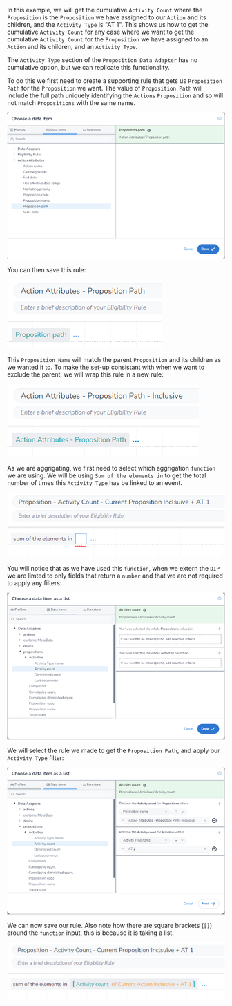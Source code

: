 In this example, we will get the cumulative `Activity Count` where the `Proposition` is the `Proposition` we have assigned to our `Action` and its children, and the `Activity Type` is "AT 1". This shows us how to get the cumulative `Activity Count` for any case where we want to get the cumulative `Activity Count` for the `Proposition` we have assigned to an `Action` and its children, and an `Activity Type`.

The `Activity Type` section of the `Proposition Data Adapter` has no cumulative option, but we can replicate this functionality.

To do this we first need to create a supporting rule that gets us `Proposition Path` for the `Proposition` we want. The value of `Proposition Path` will include the full path uniquely identifying the `Actions` `Proposition` and so will not match `Propositions` with the same name.

![](interest-activity_count-single_activity-current_proposition-inclusive-1.png)

You can then save this rule:

![](interest-activity_count-single_activity-current_proposition-inclusive-2.png)

This `Proposition Name` will match the parent `Proposition` and its children as we wanted it to. To make the set-up consistant with when we want to exclude the parent, we will wrap this rule in a new rule:

![](interest-activity_count-single_activity-current_proposition-inclusive-3.png)

As we are aggrigating, we first need to select which aggrigation `function` we are using. We will be using `Sum of the elements in` to get the total number of times this `Activity Type` has be linked to an event.

![](interest-activity_count-single_activity-current_proposition-inclusive-4.png)

You will notice that as we have used this `function`, when we extern the `DIP` we are limted to only fields that return a `number` and that we are not required to apply any filters:

![](interest-activity_count-single_activity-current_proposition-inclusive-5.png)


We will select the rule we made to get the `Proposition Path`, and apply our `Activity Type` filter:

![](interest-activity_count-single_activity-current_proposition-inclusive-6.png)


We can now save our rule. Also note how there are square brackets (`[]`) around the `function` input, this is because it is taking a list.

![](interest-activity_count-single_activity-current_proposition-inclusive-7.png)
